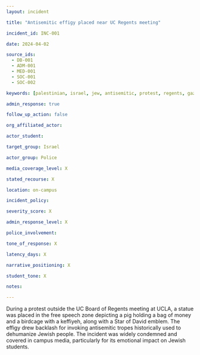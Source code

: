 ```yaml
---
layout: incident

title: "Antisemitic effigy placed near UC Regents meeting"

incident_id: INC-001

date: 2024-04-02

source_ids:
  - DB-001
  - ADM-001
  - MED-001
  - SOC-001
  - SOC-002

keywords: [palestinian, israel, jew, antisemitic, protest, regents, gaza, hamas, keffiyeh, pig, free speech, star of david, Myers]

admin_response: true

follow_up_action: false

org_affiliated_actor:

actor_student:

target_group: Israel

actor_group: Police

media_coverage_level: X

stated_recourse: X

location: on-campus

incident_policy:

severity_score: X

admin_response_level: X

police_involvement: 

tone_of_response: X 

latency_days: X

narrative_positioning: X

student_tone: X 

notes: 

---
```


During a protest outside the UC Board of Regents meeting at UCLA, a statue was placed in the free speech zone depicting a pig holding a bag of money and a birdcage with a keffiyeh, along with a Star of David emblem. The effigy drew backlash for invoking antisemitic tropes historically used to dehumanize Jewish people. The incident was widely condemned and covered in campus media, particularly for its emotional impact on Jewish students.

